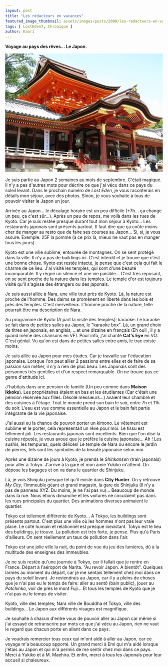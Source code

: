 ```yaml
---
layout: post
title: "Les rédacteurs en vacances"
featured_image_thumbnail: assets/images/posts/2000/les-redacteurs-en-vacances.jpg
tags: [ LostEden7, Chronique ]
author: Kaori
---
```


**Voyage au pays des rêves… Le Japon.**

![Kyoto](assets/images/posts/2000/les-redacteurs-en-vacances.jpg)

Je suis partie au Japon 2 semaines au mois de septembre. C'était magique. Il n'y a pas d'autres mots pour décrire ce que j'ai vécu dans ce pays du soleil levant. Dans le prochain numéro de *Lost Eden*, je vous raconterais en détails mon séjour, avec des photos. Sinon, je vous souhaite à tous de pouvoir visiter le Japon un jour.

Arrivée au Japon… le décalage horaire est un peu difficile (+7h… ça change un peu, ça c'est sûr…). Après un peu de repos, me voilà dans les rues de Kyoto. Car je suis restée presque durant tout mon séjour à Kyoto… Les restaurants japonais sont présents partout. Il faut dire que ça coûte moins cher de manger au resto que de faire ses courses au Japon… Si, si, je vous assure. Exemple: 25F la pomme (à ce prix là, mieux ne vaut pas en manger tous les jours).

Kyoto est une ville sublime, entourée de montagnes. On se sent protégé dans la ville. Il n'y a pas de buildings ici. C'est interdit et je trouve que c'est une bonne chose. Kyoto est restée intacte, je pense que c'est cela qui fait le charme de ce lieu. J'ai visité les temples, qui sont d'une beauté incomparable. Il y règne un silence et une vie paisible… C'est très reposant, on se sent proche de la nature dans les temples. Le temple d'or est toujours visité qu'il s'agisse des étrangers ou des japonais.

Je suis aussi allée à Nara, une ville tout près de Kyoto. Là, la nature est proche de l'homme. Des daims se promènent en liberté dans les bois et près des temples. C'est merveilleux. L'homme proche de la nature, telle pourrait être ma description de Nara.

Au programme de Kyoto (A part la visite des temples): karaoke. Le karaoke se fait dans de petites salles au Japon, le "karaoke box". Là, un grand choix de titres en japonais, en anglais, …et une dizaine en français (Eh oui! , il y a quand même des chansons en VF). Pour info, j'ai chanté **Cat's Eye** en VO. C'est génial. Vu qu'on est dans de petites salles entre amis, le trac existe moins.

Je suis allée au Japon pour mes études. Car je travaille sur l'éducation japonaise. Lorsque l'on peut allier 2 passions entre elles et de faire de sa passion son métier, il n'y a rien de plus beau. Les Japonais sont des personnes très gentilles et d'un respect remarquable. On ne trouve pas ce genre d'attitude ici.

J'habitais dans une pension de famille (Un peu comme dans **Maison Ikkoku**). Les propriétaires étaient en bas et les étudiantes (Car c'était une pension réservée aux filles. Désolé messieurs…) avaient leur chambre et des cuisines à l'étage. Tout le monde prend son bain le soir, entre 7h et 11h du soir. L'eau est vue comme essentielle au Japon et le bain fait partie intégrante de la vie japonaise.

J'ai aussi eu la chance de pouvoir porter un kimono. Le vêtement est sublime et le porter, cela représentait un rêve pour moi. Le tissu est tellement joli. Les restaurants japonais sont excellents. Bien que l'on dise la cuisine réputée, je vous avoue que je préfère la cuisine japonaise… Ah ! Les sushis, les tempuras, quels délices! Le temple de Nara ou encore le jardin de pierres, tels sont les symboles de la beauté japonaise selon moi.

Après une dizaine de jours à Kyoto, je prends le *Shinkansen* (train japonais) pour aller à Tokyo. J'arrive à la gare et mon amie Yukiko m'attend. On dépose les bagages et on va dans le quartier de Shinjuku.

Là, je vois Shinjuku presque tel qu'il existe dans **City Hunter**. On y retrouve *My City*, l'immeuble géant et grand magasin, la gare de Shinjuku (Il n'y a pas de panneau XYZ. Du moins, je ne l'ai pas vu)… Beaucoup de monde dans la rue. Nous étions dimanche et les voitures ne circulaient pas dans les rues principales du quartier. Des animations diverses animaient le quartier.

Tokyo est tellement différente de Kyoto… A Tokyo, les buildings sont présents partout. C'est plus une ville où les hommes n'ont pas leur vraie place. Le côté humain et relationnel est presque inexistant. Tokyo est le lieu des buildings, je trouve. La pollution est très forte, je pense. Plus qu'à Paris d'ailleurs. On sent réellement un taux de pollution dans l'air.

Tokyo est une jolie ville la nuit, du point de vue du jeu des lumières, dû à la multitude des enseignes des immeubles.

Je ne suis restée qu'une journée à Tokyo, car il fallait que je rentre en France. Départ à l'aéroport de Narita. "Au revoir Japon. A bientôt". Quelques larmes au moment du départ, car je me sentais tellement chez moi dans ce pays du soleil levant. Je reviendrais au Japon, car il y a pleins de choses que je n'ai pas eu le temps de faire: aller au sentô (bain public), jouer au *Patchinko*, voir de près le mont Fuji… Et tous les temples de Kyoto que je n'ai pas eu le temps de visiter.

Kyoto, ville des temples; Nara ville de Bouddha et Tokyo, ville des buildings… Le Japon aux différents visages est magnifique.

Je souhaite à chacun d'entre vous de pouvoir aller au Japon car même si j'ai essayé de retranscrire par mots ce que j'ai vécu au Japon, rien ne vaut le regard que chacun porte en allant dans ce pays.

Je voudrais remercier tous ceux qui m'ont aidé à aller au Japon, car ce voyage m'a beaucoup apporté. Un grand merci à Emi qui m'a aidé lorsque j'étais au Japon et qui m'a permis de me sentir chez moi dans ce pays. Merci à Yukiko et à M. Maehira. Et enfin, merci à tous les Japonais pour leur accueil si chaleureux.
